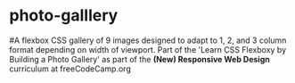 # photo-galllery
#A flexbox CSS gallery of 9 images designed to adapt to 1, 2, and 3 column format depending on width of viewport.  Part of the 'Learn CSS Flexboxy by Building a Photo Gallery' as part of the **(New) Responsive Web Design** curriculum at freeCodeCamp.org 

